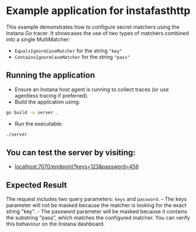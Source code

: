 Example application for instafasthttp
=======================================

This example demonstrates how to configure secret matchers using the Instana Go tracer. It showcases the use of two types of matchers combined into a single MultiMatcher:
- `EqualsIgnoreCaseMatcher` for the string `"key"`
- `ContainsIgnoreCaseMatcher` for the string `"pass"`


Running the application
------------------------
- Ensure an Instana host agent is running to collect traces (or use agentless tracing if preferred).
- Build the application using:
```bash
go build -o server .
```
- Run the executable:
```bash
./server
```

## You can test the server by visiting:
- [localhost:7070/endpoint?keys=123&password=456](http://localhost:7070/endpoint?keys=123&password=456)

## Expected Result
The request includes two query parameters: `keys` and `password`.
    - The keys parameter will not be masked because the matcher is looking for the exact string "key".
    - The password parameter will be masked because it contains the substring "pass", which matches the configured matcher.
You can verify this behaviour on the Instana dashboard.
